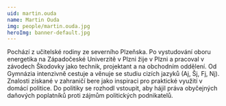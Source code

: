 ```yaml
---
uid: martin.ouda
name: Martin Ouda
img: people/martin.ouda.jpg
heroImg: banner-default.jpg
---
```


Pochází z učitelské rodiny ze severního Plzeňska. Po vystudování oboru energetika na Západočeské Univerzitě v Plzni žije v Plzni a pracoval v závodech Škodovky jako technik, projektant a na obchodním oddělení. Od Gymnázia intenzivně cestuje a věnuje se studiu cizích jazyků (Aj, Šj, Fj, Nj). Znalosti získané v zahraničí bere jako inspiraci pro praktické využití v domácí politice. Do politiky se rozhodl vstoupit, aby hájil práva obyčejných daňových poplatníků proti zájmům politických podnikatelů.


